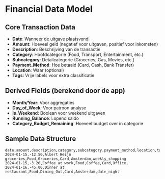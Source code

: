 # Financial Data Model

## Core Transaction Data
- **Date**: Wanneer de uitgave plaatsvond
- **Amount**: Hoeveel geld (negatief voor uitgaven, positief voor inkomsten)
- **Description**: Beschrijving van de transactie
- **Category**: Hoofdcategorie (Food, Transport, Entertainment, etc.)
- **Subcategory**: Detailcategorie (Groceries, Gas, Movies, etc.)
- **Payment_Method**: Hoe betaald (Card, Cash, Bank Transfer)
- **Location**: Waar (optional)
- **Tags**: Vrije labels voor extra classificatie

## Derived Fields (berekend door de app)
- **Month/Year**: Voor aggregaties
- **Day_of_Week**: Voor patroon analyse
- **Is_Weekend**: Boolean voor weekend uitgaven
- **Running_Balance**: Lopend saldo
- **Category_Budget_Remaining**: Hoeveel budget over in categorie

## Sample Data Structure
```csv
date,amount,description,category,subcategory,payment_method,location,tags
2024-01-15,-12.50,Albert Heijn groceries,Food,Groceries,Card,Amsterdam,weekly_shopping
2024-01-15,-3.20,Coffee at work,Food,Coffee,Card,Office,
2024-01-16,-45.00,Dinner at restaurant,Food,Dining_Out,Card,Amsterdam,date_night
